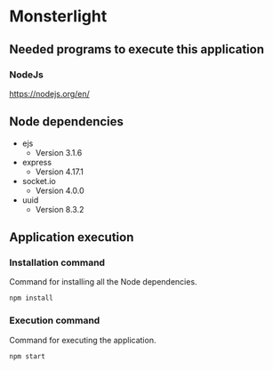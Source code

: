 # Monsterlight

## Needed programs to execute this application

### NodeJs
https://nodejs.org/en/

## Node dependencies
- ejs
    - Version 3.1.6
- express
    - Version 4.17.1
- socket.io
    - Version 4.0.0
- uuid
    - Version 8.3.2

## Application execution

### Installation command
Command for installing all the Node dependencies.
```shell
npm install
```

### Execution command
Command for executing the application.
```shell
npm start
```